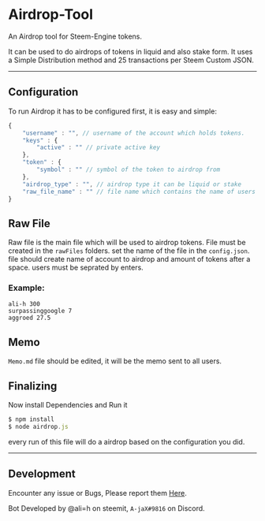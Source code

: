 # Airdrop-Tool
An Airdrop tool for Steem-Engine tokens.

It can be used to do airdrops of tokens in liquid and also stake form. It uses a Simple Distribution method and 25 transactions per Steem Custom JSON.

***

## Configuration
To run Airdrop it has to be configured first, it is easy and simple:

```javascript
{
    "username" : "", // username of the account which holds tokens.
    "keys" : {
        "active" : "" // private active key
    },
    "token" : {
        "symbol" : "" // symbol of the token to airdrop from
    },
    "airdrop_type" : "", // airdrop type it can be liquid or stake
    "raw_file_name" : "" // file name which contains the name of users with rewards.
}
```

## Raw File
Raw file is the main file which will be used to airdrop tokens. File must be created in the `rawFiles` folders. set the name of the file in the `config.json`. file should create name of account to airdrop and amount of tokens after a space. users must be seprated by enters.

### Example:
```
ali-h 300
surpassinggoogle 7
aggroed 27.5
```

## Memo
`Memo.md` file should be edited, it will be the memo sent to all users.

## Finalizing
Now install Dependencies and Run it
```javascript
$ npm install
$ node airdrop.js
```
every run of this file will do a airdrop based on the configuration you did.

***

## Development
Encounter any issue or Bugs, Please report them [Here](https://github.com/alihassanah/airdrop-tool/issues).

Bot Developed by @ali=h on steemit, `A-jaX#9816` on Discord.
